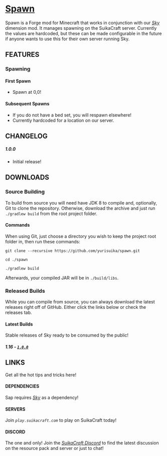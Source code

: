 # [Spawn](http://suikacraft.com)

Spawn is a Forge mod for Minecraft that works in conjunction with our *[Sky](https://github.com/yurisuika/Sky)* dimension mod. It manages spawning on the SuikaCraft server. Currently the values are hardcoded, but these can be made configurable in the future if anyone wants to use this for their own server running Sky.

## FEATURES

### Spawning

#### First Spawn

* Spawn at 0,0!

#### Subsequent Spawns

* If you do not have a bed set, you will respawn elsewhere!
* Currently hardcoded for a location on our server.

## CHANGELOG

##### 1.0.0

* Initial release!

## DOWNLOADS

### Source Building

To build from source you will need have JDK 8 to compile and, optionally, Git to clone the repository. Otherwise, download the archive and just run `./gradlew build` from the root project folder.

#### Commands

When using Git, just choose a directory you wish to keep the project root folder in, then run these commands:

```shell script
git clone --recursive https://github.com/yurisuika/spawn.git

cd ./spawn

./gradlew build
```

Afterwards, your compiled JAR will be in `./build/libs`.

### Released Builds

While you can compile from source, you can always download the latest releases right off of GitHub. Either click the links below or check the releases tab.

#### Latest Builds

Stable releases of Sky ready to be consumed by the public!

##### 1.16 - [*`1.0.0`*](https://github.com/yurisuika/Sky/releases/download/1.0.0/sky-1.16.4-1.0.0.jar)

## LINKS

Get all the hot tips and tricks here!

#### DEPENDENCIES

Sap requires *[Sky](https://github.com/yurisuika/Sky)* as a dependency!

#### SERVERS

Join *`play.suikacraft.com`* to play on SuikaCraft today!

#### DISCORD

The one and only! Join the *[SuikaCraft Discord](https://discord.gg/0zdNEkQle7Qg9C1H)* to find the latest discussion on the resource pack and server or just to chat!
